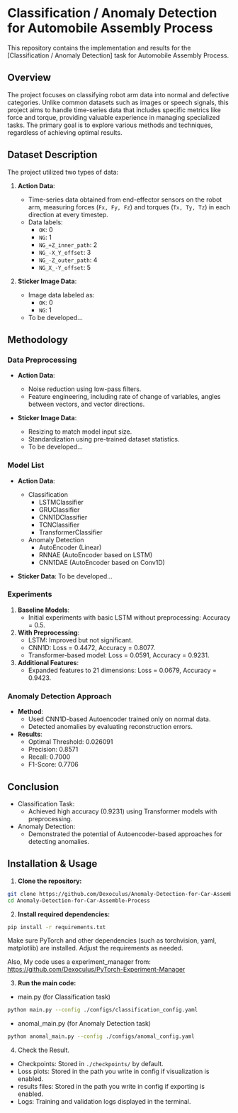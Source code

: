 # Classification / Anomaly Detection for Automobile Assembly Process

This repository contains the implementation and results for the [Classification / Anomaly Detection] task for Automobile Assembly Process.

## Overview
The project focuses on classifying robot arm data into normal and defective categories. Unlike common datasets such as images or speech signals, this project aims to handle time-series data that includes specific metrics like force and torque, providing valuable experience in managing specialized tasks. The primary goal is to explore various methods and techniques, regardless of achieving optimal results.

## Dataset Description
The project utilized two types of data:

1. **Action Data**:
   - Time-series data obtained from end-effector sensors on the robot arm, measuring forces (`Fx, Fy, Fz`) and torques (`Tx, Ty, Tz`) in each direction at every timestep.
   - Data labels:
     - `OK`: 0
     - `NG`: 1
     - `NG_+Z_inner_path`: 2
     - `NG_-X_Y_offset`: 3
     - `NG_-Z_outer_path`: 4
     - `NG_X_-Y_offset`: 5

2. **Sticker Image Data**:
   - Image data labeled as:
     - `OK`: 0
     - `NG`: 1
   - To be developed...

## Methodology
### Data Preprocessing
- **Action Data**:
  - Noise reduction using low-pass filters.
  - Feature engineering, including rate of change of variables, angles between vectors, and vector directions.

- **Sticker Image Data**:
  - Resizing to match model input size.
  - Standardization using pre-trained dataset statistics.
  - To be developed...

### Model List
- **Action Data**:
  - Classification
    - LSTMClassifier
    - GRUClassifier
    - CNN1DClassifier
    - TCNClassifier
    - TransformerClassifier
  - Anomaly Detection
    - AutoEncoder (Linear)
    - RNNAE (AutoEncoder based on LSTM)
    - CNN1DAE (AutoEncoder based on Conv1D)


- **Sticker Data**:
    To be developed...

### Experiments
1. **Baseline Models**:
   - Initial experiments with basic LSTM without preprocessing: Accuracy = 0.5.
2. **With Preprocessing**:
   - LSTM: Improved but not significant.
   - CNN1D: Loss = 0.4472, Accuracy = 0.8077.
   - Transformer-based model: Loss = 0.0591, Accuracy = 0.9231.
3. **Additional Features**:
   - Expanded features to 21 dimensions: Loss = 0.0679, Accuracy = 0.9423.

### Anomaly Detection Approach
- **Method**:
  - Used CNN1D-based Autoencoder trained only on normal data.
  - Detected anomalies by evaluating reconstruction errors.
- **Results**:
  - Optimal Threshold: 0.026091
  - Precision: 0.8571
  - Recall: 0.7000
  - F1-Score: 0.7706

## Conclusion
- Classification Task:
  - Achieved high accuracy (0.9231) using Transformer models with preprocessing.
- Anomaly Detection:
  - Demonstrated the potential of Autoencoder-based approaches for detecting anomalies.

## Installation & Usage

1. **Clone the repository:**
```bash
git clone https://github.com/Dexoculus/Anomaly-Detection-for-Car-Assemble-Process.git
cd Anomaly-Detection-for-Car-Assemble-Process
```
2. **Install required dependencies:**
```bash
pip install -r requirements.txt
```
Make sure PyTorch and other dependencies (such as torchvision, yaml, matplotlib) are installed. Adjust the requirements as needed.

Also, My code uses a experiment_manager from:
https://github.com/Dexoculus/PyTorch-Experiment-Manager

3. **Run the main code:**
- main.py (for Classification task)
```bash
python main.py --config ./configs/classification_config.yaml
```

- anomal_main.py (for Anomaly Detection task)
```bash
python anomal_main.py --config ./configs/anomal_config.yaml
```

4. Check the Result.
- Checkpoints: Stored in `./checkpoints/` by default.
- Loss plots: Stored in the path you write in config if visualization is enabled.
- results files: Stored in the path you write in config if exporting is enabled.
- Logs: Training and validation logs displayed in the terminal.